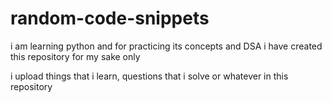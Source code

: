 # random-code-snippets
i am learning python and for practicing its concepts and DSA i have  created this repository for my sake only

i upload things that i learn, questions that i solve or whatever in this repository
